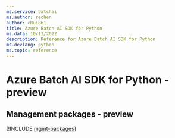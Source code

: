 ```yaml
---
ms.service: batchai
ms.author: rechen
author: cRui861
title: Azure Batch AI SDK for Python
ms.data: 10/13/2022
description: Reference for Azure Batch AI SDK for Python
ms.devlang: python
ms.topic: reference
---
```

# Azure Batch AI SDK for Python - preview

## Management packages - preview
[!INCLUDE [mgmt-packages](batch-ai-mgmt-index.md)]